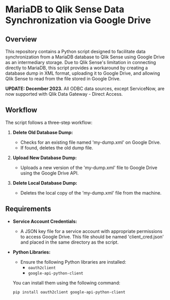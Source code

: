 # MariaDB to Qlik Sense Data Synchronization via Google Drive

## Overview

This repository contains a Python script designed to facilitate data synchronization from a MariaDB database to Qlik Sense using Google Drive as an intermediary storage. Due to Qlik Sense's limitation in connecting directly to MariaDB, this script provides a workaround by creating a database dump in XML format, uploading it to Google Drive, and allowing Qlik Sense to read from the file stored in Google Drive.

**UPDATE: December 2023.** All ODBC data sources, except ServiceNow, are now supported with Qlik Data Gateway - Direct Access.

## Workflow

The script follows a three-step workflow:

1. **Delete Old Database Dump:**
   - Checks for an existing file named 'my-dump.xml' on Google Drive.
   - If found, deletes the old dump file.

2. **Upload New Database Dump:**
   - Uploads a new version of the 'my-dump.xml' file to Google Drive using the Google Drive API.

3. **Delete Local Database Dump:**
   - Deletes the local copy of the 'my-dump.xml' file from the machine.

## Requirements

- **Service Account Credentials:**
  - A JSON key file for a service account with appropriate permissions to access Google Drive. This file should be named 'client_cred.json' and placed in the same directory as the script.

- **Python Libraries:**
  - Ensure the following Python libraries are installed:
    - `oauth2client`
    - `google-api-python-client`

  You can install them using the following command:
  ```bash
  pip install oauth2client google-api-python-client
